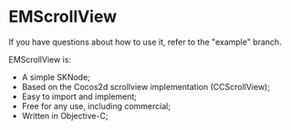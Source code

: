 # EMScrollView
If you have questions about how to use it, refer to the "example" branch.


EMScrollView is:
- A simple SKNode;
- Based on the Cocos2d scrollview implementation (CCScrollView);
- Easy to import and implement;
- Free for any use, including commercial;
- Written in Objective-C;
